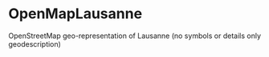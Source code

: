# OpenMapLausanne
OpenStreetMap geo-representation of Lausanne (no symbols or details only geodescription)  
